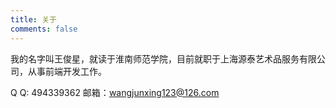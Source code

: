 ```yaml
---
title: 关于
comments: false
---
```


我的名字叫王俊星，就读于淮南师范学院，目前就职于上海源泰艺术品服务有限公司，从事前端开发工作。


Q Q: 494339362
邮箱：wangjunxing123@126.com